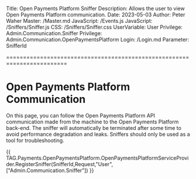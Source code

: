 ﻿Title: Open Payments Platform Sniffer
Description: Allows the user to view Open Payments Platform communication.
Date: 2023-05-03
Author: Peter Waher
Master: /Master.md
JavaScript: /Events.js
JavaScript: /Sniffers/Sniffer.js
CSS: /Sniffers/Sniffer.css
UserVariable: User
Privilege: Admin.Communication.Sniffer
Privilege: Admin.Communication.OpenPaymentsPlatform
Login: /Login.md
Parameter: SnifferId

========================================================================

Open Payments Platform Communication
=======================================

On this page, you can follow the Open Payments Platform API communication made from the 
machine to the Open Payments Platform back-end. The sniffer will automatically be 
terminated after some time to avoid performance degradation and leaks. Sniffers should 
only be used as a tool for troubleshooting.

{{
TAG.Payments.OpenPaymentsPlatform.OpenPaymentsPlatformServiceProvider.RegisterSniffer(SnifferId,Request,"User",["Admin.Communication.Sniffer"])
}}
